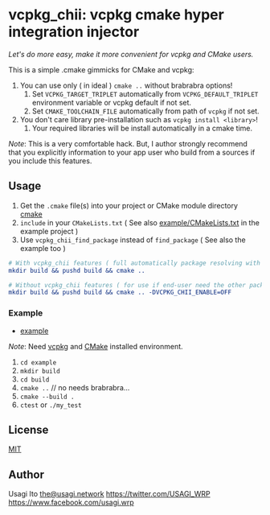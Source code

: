 # vcpkg_chii: vcpkg cmake hyper integration injector

*Let's do more easy, make it more convenient for vcpkg and CMake users.*

This is a simple .cmake gimmicks for CMake and vcpkg:

1. You can use only ( in ideal ) `cmake ..` without brabrabra options!
   1. Set `VCPKG_TARGET_TRIPLET` automatically from `VCPKG_DEFAULT_TRIPLET` environment variable or vcpkg default if not set.
   2. Set `CMAKE_TOOLCHAIN_FILE` automatically from path of `vcpkg` if not set.
2. You don't care library pre-installation such as `vcpkg install <library>`!
   1. Your required libraries will be install automatically in a cmake time.

*Note*: This is a very comfortable hack. But, I author strongly recommend that you explicitly information to your app user who build from a sources if you include this features.

## Usage

1. Get the `.cmake` file(s) into your project or CMake module directory [cmake](./cmake)
2. `include` in your `CMakeLists.txt` ( See also [example/CMakeLists.txt](example/CMakeLists.txt) in the example project )
3. Use `vcpkg_chii_find_package` instead of `find_package` ( See also the example too )

```cmake
# With vcpkg_chii features ( full automatically package resolving with vcpkg and vcpkg-chii! )
mkdir build && pushd build && cmake ..
```

```cmake
# Without vcpkg_chii features ( for use if end-user need the other package manager or manual controlling )
mkdir build && pushd build && cmake .. -DVCPKG_CHII_ENABLE=OFF
```

### Example 

- [example](./example)

*Note*: Need [vcpkg](https://github.com/microsoft/vcpkg) and [CMake](https://cmake.org/) installed environment.

1. `cd example`
2. `mkdir build`
3. `cd build`
4. `cmake ..` // no needs brabrabra...
5. `cmake --build .`
6. `ctest` or `./my_test`

## License

[MIT](LICENSE)

## Author

Usagi Ito <the@usagi.network> <https://twitter.com/USAGI_WRP> <https://www.facebook.com/usagi.wrp>
